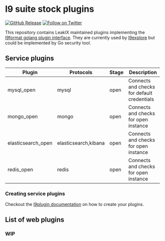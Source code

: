 # l9 suite stock plugins

[![GitHub Release](https://img.shields.io/github/v/release/LeakIX/l9plugins)](https://github.com/LeakIX/l9plugins/releases)
[![Follow on Twitter](https://img.shields.io/twitter/follow/leak_ix.svg?logo=twitter)](https://twitter.com/leak_ix)

This repository contains LeakIX maintained plugins implementing the [l9format golang plugin interface](https://github.com/LeakIX/l9format/blob/master/l9plugin.go).
They are currently used by [l9explore](https://github.com/LeakIX/l9explore) but could be implemented by Go security tool.

## Service plugins

|Plugin|Protocols|Stage|Description|
|------|-----|---|---|
|mysql_open|mysql|open|Connects and checks for default credentials|
|mongo_open|mongo|open|Connects and checks for open instance|
|elasticsearch_open|elasticsearch,kibana|open|Connects and checks for open instance|
|redis_open|redis|open|Connects and checks for open instance|

### Creating service plugins

Checkout the [l9plugin documentation](https://github.com/LeakIX/l9format/blob/master/l9plugin.md) on how to create your plugins.

## List of web plugins

### WIP